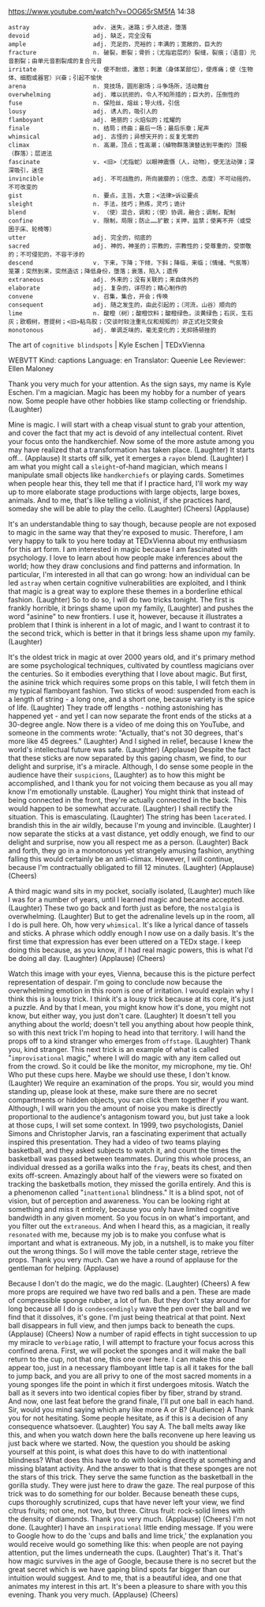 https://www.youtube.com/watch?v=OOG65rSM5fA
14:38
```
astray                  adv. 迷失，迷路；步入歧途，堕落
devoid                  adj. 缺乏，完全没有
ample                   adj. 充足的，充裕的；丰满的；宽敞的，巨大的
fracture                n. 破裂，断裂；骨折；（尤指岩层的）裂缝，裂痕；（语音）元音割裂；由单元音割裂成的复合元音
irritate                v. 使不耐烦，激怒；刺激（身体某部位），使疼痛；使（生物体、细胞或器官）兴奋；引起不愉快
arena                   n. 竞技场，圆形剧场；斗争场所，活动舞台
overwhelming            adj. 难以抗拒的，令人不知所措的；巨大的，压倒性的
fuse                    n. 保险丝，熔丝；导火线，引信  
lousy                   adj. 诱人的，吸引人的
flamboyant              adj. 艳丽的；火焰似的；炫耀的
finale                  n. 结局；终曲；最后一场；最后乐章；尾声
whimsical               adj. 古怪的；异想天开的；反复无常的
climax                  n. 高潮，顶点；性高潮；（植物群落演替达到平衡的）顶极（群落）；层进法
fascinate               v. <旧>（尤指蛇）以眼神震慑（人，动物），使无法动弹；深深吸引，迷住
invincible              adj. 不可战胜的，所向披靡的；（信念、态度）不可动摇的，不可改变的
gist                    n. 要点，主旨，大意；<法律>诉讼要点
sleight                 n. 手法，技巧；熟练，灵巧；诡计
blend                   v. （使）混合，调和；（使）协调，融合；调制，配制    
confine                 v. 限制，局限；防止……扩散；关押，监禁；使离不开（或受困于床、轮椅等）
utter                   adj. 完全的，彻底的
sacred                  adj. 神的，神圣的；宗教的，宗教性的；受尊重的，受崇敬的；不可侵犯的，不容干涉的
descend                 v. 下来，下降；下倾，下斜；降临，来临；（情绪、气氛等）笼罩；突然到来，突然造访；降低身份，堕落；衰落，陷入；遗传
extraneous              adj. 外来的；没有关联的；来自体外的  
elaborate               adj. 复杂的，详尽的；精心制作的    
convene                 v. 召集，集合，开会；传唤
consequent              adj. 随之发生的，由此引起的；（河流，山谷）顺向的  
lime                    n. 酸橙（树）；酸橙饮料；酸橙绿色，淡黄绿色；石灰，生石灰；欧椴树，菩提树；<旧>粘鸟胶；（交谈时较注重礼仪和规矩的）非正式社交聚会
monotonous              adj. 单调乏味的，毫无变化的；无抑扬顿挫的
```

The art of `cognitive blindspots` | Kyle Eschen | TEDxVienna

WEBVTT Kind: captions Language: en Translator: Queenie Lee Reviewer: Ellen Maloney 

Thank you very much for your attention. As the sign says, my name is Kyle Eschen. I'm a magician. Magic has been my hobby for a number of years now. Some people have other hobbies like stamp collecting or friendship. (Laughter) 

Mine is magic. I will start with a cheap visual stunt to grab your attention, and cover the fact that my act is devoid of any intellectual content. Rivet your focus onto the handkerchief. Now some of the more astute among you may have realized that a transformation has taken place. (Laughter) It starts off... (Applause) It starts off silk, yet it emerges a `rayon` blend. (Laughter) I am what you might call a `sleight`-of-hand magician, which means I manipulate small objects like `handkerchiefs` or playing cards. Sometimes when people hear this, they tell me that if I practice hard, I'll work my way up to more elaborate stage productions with large objects, large boxes, animals. And to me, that's like telling a violinist, if she practices hard, someday she will be able to play the cello. (Laughter) (Cheers) (Applause) 

It's an understandable thing to say though, because people are not exposed to magic in the same way that they're exposed to music. Therefore, I am very happy to talk to you here today at TEDxVienna about my enthusiasm for this art form. I am interested in magic because I am fascinated with psychology. I love to learn about how people make inferences about the world; how they draw conclusions and find patterns and information. In particular, I'm interested in all that can go wrong: how an individual can be led `astray` when certain cognitive vulnerabilities are exploited, and I think that magic is a great way to explore these themes in a borderline ethical fashion. (Laughter) So to do so, I will do two tricks tonight. The first is frankly horrible, it brings shame upon my family, (Laughter) and pushes the word "asinine" to new frontiers. I use it, however, because it illustrates a problem that I think is inherent in a lot of magic, and I want to contrast it to the second trick, which is better in that it brings less shame upon my family. (Laughter) 

It's the oldest trick in magic at over 2000 years old, and it's primary method are some psychological techniques, cultivated by countless magicians over the centuries. So it embodies everything that I love about magic. But first, the asinine trick which requires some props on this table, I will fetch them in my typical flamboyant fashion. Two sticks of wood: suspended from each is a length of string - a long one, and a short one, because variety is the spice of life. (Laughter) They trade off lengths - nothing astonishing has happened yet - and yet I can now separate the front ends of the sticks at a 30-degree angle. Now there is a video of me doing this on YouTube, and someone in the comments wrote: "Actually, that's not 30 degrees, that's more like 45 degrees." (Laughter) And I sighed in relief, because I knew the world's intellectual future was safe. (Laughter) (Applause) Despite the fact that these sticks are now separated by this gaping chasm, we find, to our delight and surprise, it's a miracle. Although, I do sense some people in the audience have their `suspicions`, (Laughter) as to how this might be accomplished, and I thank you for not voicing them because as you all may know I'm emotionally unstable. (Laugher) You might think that instead of being connected in the front, they're actually connected in the back. This would happen to be somewhat accurate. (Laughter) I shall rectify the situation. This is emasculating. (Laughter) The string has been `lacerated`. I brandish this in the air wildly, because I'm young and invincible. (Laughter) I now separate the sticks at a vast distance, yet oddly enough, we find to our delight and surprise, now you all respect me as a person. (Laughter) Back and forth, they go in a monotonous yet strangely amusing fashion, anything falling this would certainly be an anti-climax. However, I will continue, because I'm contractually obligated to fill 12 minutes. (Laughter) (Applause) (Cheers) 

A third magic wand sits in my pocket, socially isolated, (Laughter) much like I was for a number of years, until I learned magic and became accepted. (Laughter) These two go back and forth just as before, the `nostalgia` is overwhelming. (Laughter) But to get the adrenaline levels up in the room, all I do is pull here. Oh, how very `whimsical`. It's like a lyrical dance of tassels and sticks. A phrase which oddly enough I now use on a daily basis. It's the first time that expression has ever been uttered on a TEDx stage. I keep doing this because, as you know, if I had real magic powers, this is what I'd be doing all day. (Laughter) (Applause) (Cheers) 

Watch this image with your eyes, Vienna, because this is the picture perfect representation of despair. I'm going to conclude now because the overwhelming emotion in this room is one of irritation. I would explain why I think this is a lousy trick. I think it's a lousy trick because at its core, it's just a puzzle. And by that I mean, you might know how it's done, you might not know, but either way, you just don't care. (Laughter) It doesn't tell you anything about the world; doesn't tell you anything about how people think, so with this next trick I'm hoping to head into that territory. I will hand the props off to a kind stranger who emerges from `offstage`. (Laughter) Thank you, kind stranger. This next trick is an example of what is called "`improvisational` magic," where I will do magic with any item called out from the crowd. So it could be like the monitor, my microphone, my tie. Oh! Who put these cups here. Maybe we should use these, I don't know. (Laughter) We require an examination of the props. You sir, would you mind standing up, please look at these, make sure there are no secret compartments or hidden objects, you can click them together if you want. Although, I will warn you the amount of noise you make is directly proportional to the audience's antagonism toward you, but just take a look at those cups, I will set some context. In 1999, two psychologists, Daniel Simons and Christopher Jarvis, ran a fascinating experiment that actually inspired this presentation. They had a video of two teams playing basketball, and they asked subjects to watch it, and count the times the basketball was passed between teammates. During this whole process, an individual dressed as a gorilla walks into the `fray`, beats its chest, and then exits off-screen. Amazingly about half of the viewers were so fixated on tracking the basketballs motion, they missed the gorilla entirely. And this is a phenomenon called "`inattentional` blindness." It is a blind spot, not of vision, but of perception and awareness. You can be looking right at something and miss it entirely, because you only have limited cognitive bandwidth in any given moment. So you focus in on what's important, and you filter out the `extraneous`. And when I heard this, as a magician, it really `resonated` with me, because my job is to make you confuse what is important and what is extraneous. My job, in a nutshell, is to make you filter out the wrong things. So I will move the table center stage, retrieve the props. Thank you very much. Can we have a round of applause for the gentleman for helping. (Applause) 

Because I don't do the magic, we do the magic. (Laughter) (Cheers) A few more props are required we have two red balls and a pen. These are made of compressible sponge rubber, a lot of fun. But they don't stay around for long because all I do is `condescendingly` wave the pen over the ball and we find that it dissolves, it's gone. I'm just being theatrical at that point. Next ball disappears in full view, and then jumps back to beneath the cups. (Applause) (Cheers) Now a number of rapid effects in tight succession to up my miracle to `verbiage` ratio, I will attempt to fracture your focus across this confined arena. First, we will pocket the sponges and it will make the ball return to the cup, not that one, this one over here. I can make this one appear too, just in a necessary flamboyant little tap is all it takes for the ball to jump back, and you are all privy to one of the most sacred moments in a young sponges life the point in which it first undergoes mitosis. Watch the ball as it severs into two identical copies fiber by fiber, strand by strand. And now, one last feat before the grand finale, I'll put one ball in each hand. Sir, would you mind saying which any like more A or B? (Audience) A Thank you for not hesitating. Some people hesitate, as if this is a decision of any consequence whatsoever. (Laughter) You say A. The ball melts away like this, and when you watch down here the balls reconvene up here leaving us just back where we started. Now, the question you should be asking yourself at this point, is what does this have to do with inattentional blindness? What does this have to do with looking directly at something and missing blatant activity. And the answer to that is that these sponges are not the stars of this trick. They serve the same function as the basketball in the gorilla study. They were just here to draw the gaze. The real purpose of this trick was to do something for our bolder. Because beneath these cups, cups thoroughly scrutinized, cups that have never left your view, we find citrus fruits; not one, not two, but three. Citrus fruit: rock-solid limes with the density of diamonds. Thank you very much. (Applause) (Cheers) I'm not done. (Laughter) I have an `inspirational` little ending message. If you were to Google how to do the 'cups and balls and lime trick,' the explanation you would receive would go something like this: when people are not paying attention, put the limes underneath the cups. (Laughter) That's it. That's how magic survives in the age of Google, because there is no secret but the great secret which is we have gaping blind spots far bigger than our intuition would suggest. And to me, that is a beautiful idea, and one that animates my interest in this art. It's been a pleasure to share with you this evening. Thank you very much. (Applause) (Cheers) 